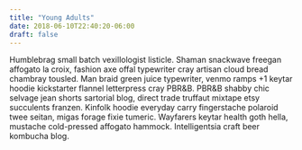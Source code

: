 ```yaml
---
title: "Young Adults"
date: 2018-06-10T22:40:20-06:00
draft: false
---
```


Humblebrag small batch vexillologist listicle. Shaman snackwave freegan affogato la croix, fashion axe offal typewriter cray artisan cloud bread chambray tousled. Man braid green juice typewriter, venmo ramps +1 keytar hoodie kickstarter flannel letterpress cray PBR&B. PBR&B shabby chic selvage jean shorts sartorial blog, direct trade truffaut mixtape etsy succulents franzen. Kinfolk hoodie everyday carry fingerstache polaroid twee seitan, migas forage fixie tumeric. Wayfarers keytar health goth hella, mustache cold-pressed affogato hammock. Intelligentsia craft beer kombucha blog.